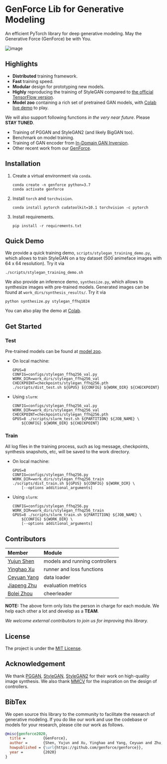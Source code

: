 # GenForce Lib for Generative Modeling

An efficient PyTorch library for deep generative modeling. May the Generative Force (GenForce) be with You.

![image](./teaser.gif)

## Highlights

- **Distributed** training framework.
- **Fast** training speed.
- **Modular** design for prototyping new models.
- **Highly** reproducing the training of StyleGAN compared to [the official TensorFlow version](https://github.com/NVlabs/stylegan).
- **Model zoo** containing a rich set of pretrained GAN models, with [Colab live demo](https://colab.research.google.com/drive/1ytdR30L7uXLaG_4Iph331o70wZWA-bkd?usp=sharing) to play.

We will also support following functions *in the very near future*. Please **STAY TUNED**.

- Training of PGGAN and StyleGAN2 (and likely BigGAN too).
- Benchmark on model training.
- Training of GAN encoder from [In-Domain GAN Inversion](https://genforce.github.io/idinvert).
- Other recent work from our [GenForce](http://genforce.github.io/).

## Installation

1. Create a virtual environment via `conda`.

   ```shell
   conda create -n genforce python=3.7
   conda activate genforce
   ```

2. Install `torch` and `torchvision`.

   ```shell
   conda install pytorch cudatoolkit=10.1 torchvision -c pytorch
   ```

3. Install requirements.

   ```shell
   pip install -r requirements.txt
   ```

## Quick Demo

We provide a quick training demo, `scripts/stylegan_training_demo.py`, which allows to train StyleGAN on a toy dataset (500 animeface images with 64 x 64 resolution). Try it via

```shell
./scripts/stylegan_training_demo.sh
```

We also provide an inference demo, `synthesize.py`, which allows to synthesize images with pre-trained models. Generated images can be found at `work_dirs/synthesis_results/`. Try it via

```shell
python synthesize.py stylegan_ffhq1024
```

You can also play the demo at [Colab](https://colab.research.google.com/drive/1ytdR30L7uXLaG_4Iph331o70wZWA-bkd?usp=sharing).

## Get Started

### Test

Pre-trained models can be found at [model zoo](MODEL_ZOO.md).

- On local machine:

  ```shell
  GPUS=8
  CONFIG=configs/stylegan_ffhq256_val.py
  WORK_DIR=work_dirs/stylegan_ffhq256_val
  CHECKPOINT=checkpoints/stylegan_ffhq256.pth
  ./scripts/dist_test.sh ${GPUS} ${CONFIG} ${WORK_DIR} ${CHECKPOINT}
  ```

- Using `slurm`:

  ```shell
  CONFIG=configs/stylegan_ffhq256_val.py
  WORK_DIR=work_dirs/stylegan_ffhq256_val
  CHECKPOINT=checkpoints/stylegan_ffhq256.pth
  GPUS=8 ./scripts/slurm_test.sh ${PARTITION} ${JOB_NAME} \
      ${CONFIG} ${WORK_DIR} ${CHECKPOINT}
  ```

### Train

All log files in the training process, such as log message, checkpoints, synthesis snapshots, etc, will be saved to the work directory.

- On local machine:

  ```shell
  GPUS=8
  CONFIG=configs/stylegan_ffhq256.py
  WORK_DIR=work_dirs/stylegan_ffhq256_train
  ./scripts/dist_train.sh ${GPUS} ${CONFIG} ${WORK_DIR} \
      [--options additional_arguments]
  ```

- Using `slurm`:

  ```shell
  CONFIG=configs/stylegan_ffhq256.py
  WORK_DIR=work_dirs/stylegan_ffhq256_train
  GPUS=8 ./scripts/slurm_train.sh ${PARTITION} ${JOB_NAME} \
      ${CONFIG} ${WORK_DIR} \
      [--options additional_arguments]
  ```

## Contributors

| Member                                      | Module |
| :--                                         | :--    |
|[Yujun Shen](http://shenyujun.github.io/)    | models and running controllers
|[Yinghao Xu](https://justimyhxu.github.io/)  | runner and loss functions
|[Ceyuan Yang](http://ceyuan.me/)             | data loader
|[Jiapeng Zhu](https://zhujiapeng.github.io/) | evaluation metrics
|[Bolei Zhou](http://bzhou.ie.cuhk.edu.hk/)   | cheerleader

**NOTE:** The above form only lists the person in charge for each module. We help each other a lot and develop as a **TEAM**.

*We welcome external contributors to join us for improving this library.*

## License

The project is under the [MIT License](./LICENSE).

## Acknowledgement

We thank [PGGAN](https://github.com/tkarras/progressive_growing_of_gans), [StyleGAN](https://github.com/NVlabs/stylegan), [StyleGAN2](https://github.com/NVlabs/stylegan2) for their work on high-quality image synthesis. We also thank [MMCV](https://github.com/open-mmlab/mmcv) for the inspiration on the design of controllers.

## BibTex

We open source this library to the community to facilitate the research of generative modeling. If you do like our work and use the codebase or models for your research, please cite our work as follows.

```bibtex
@misc{genforce2020,
  title =        {GenForce},
  author =       {Shen, Yujun and Xu, Yinghao and Yang, Ceyuan and Zhu, Jiapeng and Zhou, Bolei},
  howpublished = {\url{https://github.com/genforce/genforce}},
  year =         {2020}
}
```
